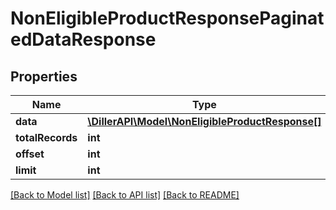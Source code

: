 # NonEligibleProductResponsePaginatedDataResponse

## Properties
Name | Type | Description | Notes
------------ | ------------- | ------------- | -------------
**data** | [**\DillerAPI\Model\NonEligibleProductResponse[]**](NonEligibleProductResponse.md) |  | [optional] 
**totalRecords** | **int** |  | [optional] 
**offset** | **int** |  | [optional] 
**limit** | **int** |  | [optional] 

[[Back to Model list]](../../README.md#documentation-for-models) [[Back to API list]](../../README.md#documentation-for-api-endpoints) [[Back to README]](../../README.md)

